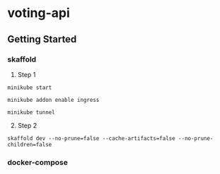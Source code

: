 # voting-api

## Getting Started

### skaffold
1. Step 1
```
minikube start

minikube addon enable ingress

minikube tunnel
```

2. Step 2 
```
skaffold dev --no-prune=false --cache-artifacts=false --no-prune-children=false
```

### docker-compose
